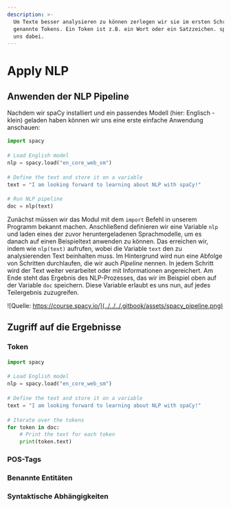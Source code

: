 ```yaml
---
description: >-
  Um Texte besser analysieren zu können zerlegen wir sie im ersten Schritt in so
  genannte Tokens. Ein Token ist z.B. ein Wort oder ein Satzzeichen. spaCy hilft
  uns dabei.
---
```


# Apply NLP

## Anwenden der NLP Pipeline

Nachdem wir spaCy installiert und ein passendes Modell \(hier: Englisch - klein\) geladen haben können wir uns eine erste einfache Anwendung anschauen:

```python
import spacy

# Load English model
nlp = spacy.load("en_core_web_sm")

# Define the text and store it on a variable
text = "I am looking forward to learning about NLP with spaCy!"

# Run NLP pipeline
doc = nlp(text)
```

Zunächst müssen wir das Modul mit dem `import` Befehl in unserem Programm bekannt machen. Anschließend definieren wir eine Variable `nlp` und laden eines der zuvor heruntergeladenen Sprachmodelle, um es danach auf einen Beispieltext anwenden zu können. Das erreichen wir, indem wie `nlp(text)` aufrufen, wobei die Variable `text` den zu analysierenden Text beinhalten muss. Im Hintergrund wird nun eine Abfolge von Schritten durchlaufen, die wir auch _Pipeline_ nennen. In jedem Schritt wird der Text weiter verarbeitet oder mit Informationen angereichert. Am Ende steht das Ergebnis des NLP-Prozesses, das wir im Beispiel oben auf der Variable `doc` speichern. Diese Variable erlaubt es uns nun, auf jedes Teilergebnis zuzugreifen.

![Quelle: https://course.spacy.io/](../../../.gitbook/assets/spacy_pipeline.png)

## Zugriff auf die Ergebnisse

### Token

```python
import spacy

# Load English model
nlp = spacy.load("en_core_web_sm")

# Define the text and store it on a variable
text = "I am looking forward to learning about NLP with spaCy!"

# Iterate over the tokens
for token in doc:
    # Print the text for each token
    print(token.text)
```

### POS-Tags

### Benannte Entitäten

### Syntaktische Abhängigkeiten

